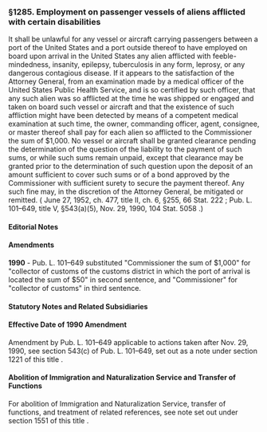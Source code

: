 <!--
url: https://uscode.house.gov/view.xhtml?req=granuleid:USC-prelim-title8-section1285&num=0&edition=prelim
date_accessed: 2024-07-28 23:45:37
-->
### §1285\. Employment on passenger vessels of aliens afflicted with certain disabilities
 It shall be unlawful for any vessel or aircraft carrying passengers between a port of the United States and a port outside thereof to have employed on board upon arrival in the United States any alien afflicted with feeble\-mindedness, insanity, epilepsy, tuberculosis in any form, leprosy, or any dangerous contagious disease. If it appears to the satisfaction of the Attorney General, from an examination made by a medical officer of the United States Public Health Service, and is so certified by such officer, that any such alien was so afflicted at the time he was shipped or engaged and taken on board such vessel or aircraft and that the existence of such affliction might have been detected by means of a competent medical examination at such time, the owner, commanding officer, agent, consignee, or master thereof shall pay for each alien so afflicted to the Commissioner the sum of $1,000\. No vessel or aircraft shall be granted clearance pending the determination of the question of the liability to the payment of such sums, or while such sums remain unpaid, except that clearance may be granted prior to the determination of such question upon the deposit of an amount sufficient to cover such sums or of a bond approved by the Commissioner with sufficient surety to secure the payment thereof. Any such fine may, in the discretion of the Attorney General, be mitigated or remitted.
 (
 June 27, 1952, ch. 477, title II, ch. 6, §255,
 66 Stat. 222
 ;
 Pub. L. 101–649,
 title V, §543(a)(5\), Nov. 29, 1990,
 104 Stat. 5058
 .)
#### **Editorial Notes**
#### Amendments
**1990** 
 \-
 Pub. L. 101–649
 substituted "Commissioner the sum of $1,000" for "collector of customs of the customs district in which the port of arrival is located the sum of $50" in second sentence, and "Commissioner" for "collector of customs" in third sentence.
#### **Statutory Notes and Related Subsidiaries**
#### Effective Date of 1990 Amendment
 Amendment by
 Pub. L. 101–649
 applicable to actions taken after Nov. 29, 1990, see section 543(c) of
 Pub. L. 101–649,
 set out as a note under
 section 1221 of this title
 .
#### Abolition of Immigration and Naturalization Service and Transfer of Functions
 For abolition of Immigration and Naturalization Service, transfer of functions, and treatment of related references, see note set out under
 section 1551 of this title
 .
